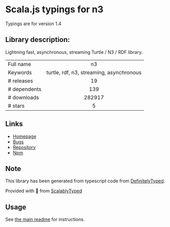 
# Scala.js typings for n3

Typings are for version 1.4

## Library description:
Lightning fast, asynchronous, streaming Turtle / N3 / RDF library.

|                    |                 |
| ------------------ | :-------------: |
| Full name          | n3 |
| Keywords           | turtle, rdf, n3, streaming, asynchronous |
| # releases         | 19 |
| # dependents       | 139 |
| # downloads        | 282917 |
| # stars            | 5 |

## Links
- [Homepage](https://github.com/rdfjs/N3.js#readme)
- [Bugs](https://github.com/rdfjs/N3.js/issues)
- [Repository](https://github.com/rdfjs/N3.js)
- [Npm](https://www.npmjs.com/package/n3)
    


## Note
This library has been generated from typescript code from [DefinitelyTyped](https://definitelytyped.org).

Provided with :purple_heart: from [ScalablyTyped](https://github.com/oyvindberg/ScalablyTyped)

## Usage
See [the main readme](../../readme.md) for instructions.


